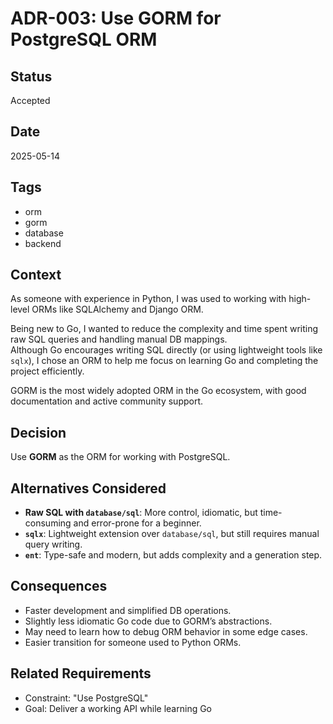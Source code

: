 # ADR-003: Use GORM for PostgreSQL ORM

## Status
Accepted

## Date
2025-05-14

## Tags
- orm
- gorm
- database
- backend

## Context

As someone with experience in Python, I was used to working with high-level ORMs like SQLAlchemy and Django ORM.

Being new to Go, I wanted to reduce the complexity and time spent writing raw SQL queries and handling manual DB mappings.  
Although Go encourages writing SQL directly (or using lightweight tools like `sqlx`), I chose an ORM to help me focus on learning Go and completing the project efficiently.

GORM is the most widely adopted ORM in the Go ecosystem, with good documentation and active community support.

## Decision

Use **GORM** as the ORM for working with PostgreSQL.

## Alternatives Considered

- **Raw SQL with `database/sql`**: More control, idiomatic, but time-consuming and error-prone for a beginner.
- **`sqlx`**: Lightweight extension over `database/sql`, but still requires manual query writing.
- **`ent`**: Type-safe and modern, but adds complexity and a generation step.

## Consequences

- Faster development and simplified DB operations.
- Slightly less idiomatic Go code due to GORM’s abstractions.
- May need to learn how to debug ORM behavior in some edge cases.
- Easier transition for someone used to Python ORMs.

## Related Requirements

- Constraint: "Use PostgreSQL"
- Goal: Deliver a working API while learning Go
